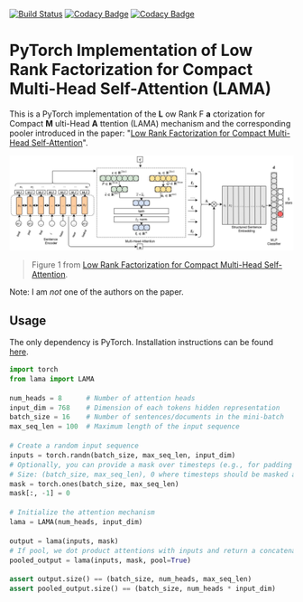 [![Build Status](https://travis-ci.org/JohnGiorgi/compact-multi-head-self-attention-pytorch.svg?branch=master)](https://travis-ci.org/JohnGiorgi/compact-multi-head-self-attention-pytorch)
[![Codacy Badge](https://api.codacy.com/project/badge/Grade/910dc1e31a6a4e0daff8ae42b7d3205f)](https://www.codacy.com/manual/JohnGiorgi/compact-multi-head-self-attention-pytorch?utm_source=github.com&amp;utm_medium=referral&amp;utm_content=JohnGiorgi/compact-multi-head-self-attention-pytorch&amp;utm_campaign=Badge_Grade)
[![Codacy Badge](https://api.codacy.com/project/badge/Coverage/910dc1e31a6a4e0daff8ae42b7d3205f)](https://www.codacy.com/manual/JohnGiorgi/compact-multi-head-self-attention-pytorch?utm_source=github.com&utm_medium=referral&utm_content=JohnGiorgi/compact-multi-head-self-attention-pytorch&utm_campaign=Badge_Coverage)

# PyTorch Implementation of Low Rank Factorization for Compact Multi-Head Self-Attention (LAMA)

This is a PyTorch implementation of the __L__ ow Rank F __a__ ctorization for Compact __M__ ulti-Head __A__ ttention (LAMA) mechanism and the corresponding pooler introduced in the paper: "[Low Rank Factorization for Compact Multi-Head Self-Attention](https://arxiv.org/abs/1912.00835)".

![](img/figure_1.jpg)

> Figure 1 from [Low Rank Factorization for Compact Multi-Head Self-Attention](https://arxiv.org/abs/1912.00835).

Note: I am _not_ one of the authors on the paper.

## Usage

The only dependency is PyTorch. Installation instructions can be found [here](https://pytorch.org/get-started/locally/).

```python
import torch
from lama import LAMA

num_heads = 8      # Number of attention heads
input_dim = 768    # Dimension of each tokens hidden representation
batch_size = 16    # Number of sentences/documents in the mini-batch
max_seq_len = 100  # Maximum length of the input sequence

# Create a random input sequence
inputs = torch.randn(batch_size, max_seq_len, input_dim)  
# Optionally, you can provide a mask over timesteps (e.g., for padding tokens)
# Size: (batch_size, max_seq_len), 0 where timesteps should be masked and 1 otherwise
mask = torch.ones(batch_size, max_seq_len)
mask[:, -1] = 0

# Initialize the attention mechanism
lama = LAMA(num_heads, input_dim)

output = lama(inputs, mask)
# If pool, we dot product attentions with inputs and return a concatenated matrix
pooled_output = lama(inputs, mask, pool=True)

assert output.size() == (batch_size, num_heads, max_seq_len)
assert pooled_output.size() == (batch_size, num_heads * input_dim)
```